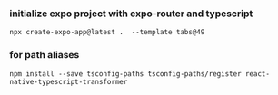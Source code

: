 ### initialize expo project with expo-router and typescript
```shell
npx create-expo-app@latest .  --template tabs@49
```
### for path aliases 
```shell
npm install --save tsconfig-paths tsconfig-paths/register react-native-typescript-transformer
```